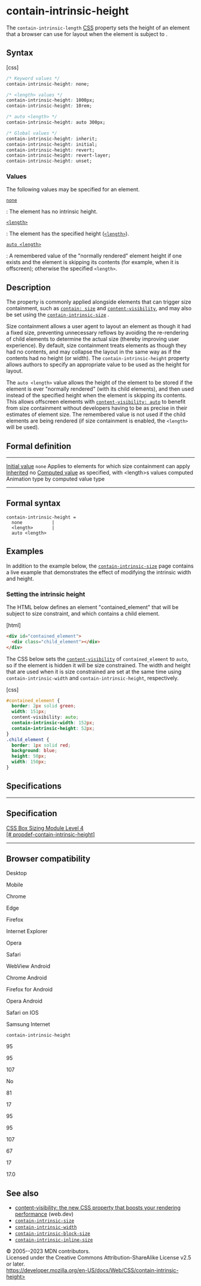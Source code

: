 contain-intrinsic-height
========================

The `contain-intrinsic-length`
[CSS](https://developer.mozilla.org/en-US/docs/Web/CSS) property sets
the height of an element that a browser can use for layout when the
element is subject to [](css_containment.md#size_containment).

Syntax
------

[css]

```css
/* Keyword values */
contain-intrinsic-height: none;

/* <length> values */
contain-intrinsic-height: 1000px;
contain-intrinsic-height: 10rem;

/* auto <length> */
contain-intrinsic-height: auto 300px;

/* Global values */
contain-intrinsic-height: inherit;
contain-intrinsic-height: initial;
contain-intrinsic-height: revert;
contain-intrinsic-height: revert-layer;
contain-intrinsic-height: unset;
```

### Values

The following values may be specified for an element.

[`none`](#none)

:   The element has no intrinsic height.

[`<length>`](#length)

:   The element has the specified height ([`<length>`](length.md)).

[`auto <length>`](#auto_length)

:   A remembered value of the \"normally rendered\" element height if
    one exists and the element is skipping its contents (for example,
    when it is offscreen); otherwise the specified `<length>`.

Description
-----------

The property is commonly applied alongside elements that can trigger
size containment, such as [`contain: size`](contain.md) and
[`content-visibility`](content-visibility.md), and may also be set using
the [`contain-intrinsic-size`](contain-intrinsic-size.md) [](shorthand_properties.md).

Size containment allows a user agent to layout an element as though it
had a fixed size, preventing unnecessary reflows by avoiding the
re-rendering of child elements to determine the actual size (thereby
improving user experience). By default, size containment treats elements
as though they had no contents, and may collapse the layout in the same
way as if the contents had no height (or width). The
`contain-intrinsic-height` property allows authors to specify an
appropriate value to be used as the height for layout.

The `auto <length>` value allows the height of the element to be stored
if the element is ever \"normally rendered\" (with its child elements),
and then used instead of the specified height when the element is
skipping its contents. This allows offscreen elements with
[`content-visibility: auto`](content-visibility.md) to benefit from size
containment without developers having to be as precise in their
estimates of element size. The remembered value is not used if the child
elements are being rendered (if size containment is enabled, the
`<length>` will be used).

Formal definition
-----------------

  ---------------------------------- ------------------------------------------------
  [Initial value](initial_value.md)     `none`
  Applies to                         elements for which size containment can apply
  [Inherited](inheritance.md)           no
  [Computed value](computed_value.md)   as specified, with \<length\>s values computed
  Animation type                     by computed value type
  ---------------------------------- ------------------------------------------------

Formal syntax
-------------

```
contain-intrinsic-height = 
  none           |
  <length>       |
  auto <length>  
```

Examples
--------

In addition to the example below, the
[`contain-intrinsic-size`](contain-intrinsic-size.md) page contains a live
example that demonstrates the effect of modifying the intrinsic width
and height.

### Setting the intrinsic height

The HTML below defines an element \"contained\_element\" that will be
subject to size constraint, and which contains a child element.

[html]

```html
<div id="contained_element">
  <div class="child_element"></div>
</div>
```

The CSS below sets the [`content-visibility`](content-visibility.md) of
`contained_element` to `auto`, so if the element is hidden it will be
size constrained. The width and height that are used when it is size
constrained are set at the same time using `contain-intrinsic-width` and
`contain-intrinsic-height`, respectively.

[css]

```css
#contained_element {
  border: 2px solid green;
  width: 151px;
  content-visibility: auto;
  contain-intrinsic-width: 152px;
  contain-intrinsic-height: 52px;
}
.child_element {
  border: 1px solid red;
  background: blue;
  height: 50px;
  width: 150px;
}
```

Specifications
--------------

  ---------------------------------------------------------------------------------------------------------------------

Specification
  ---------------------------------------------------------------------------------------------------------------------

  [CSS Box Sizing Module Level 4\
  [\#
  propdef-contain-intrinsic-height]](https://drafts.csswg.org/css-sizing-4/#propdef-contain-intrinsic-height)

  ---------------------------------------------------------------------------------------------------------------------

Browser compatibility
---------------------

Desktop

Mobile

Chrome

Edge

Firefox

Internet Explorer

Opera

Safari

WebView Android

Chrome Android

Firefox for Android

Opera Android

Safari on IOS

Samsung Internet

`contain-intrinsic-height`

95

95

107

No

81

17

95

95

107

67

17

17.0

See also
--------

- [content-visibility: the new CSS property that boosts your rendering
    performance](https://web.dev/content-visibility/) (web.dev)
- [`contain-intrinsic-size`](contain-intrinsic-size.md)
- [`contain-intrinsic-width`](contain-intrinsic-width.md)
- [`contain-intrinsic-block-size`](contain-intrinsic-block-size.md)
- [`contain-intrinsic-inline-size`](contain-intrinsic-inline-size.md)

© 2005--2023 MDN contributors.\
Licensed under the Creative Commons Attribution-ShareAlike License v2.5
or later.\
https://developer.mozilla.org/en-US/docs/Web/CSS/contain-intrinsic-height>
